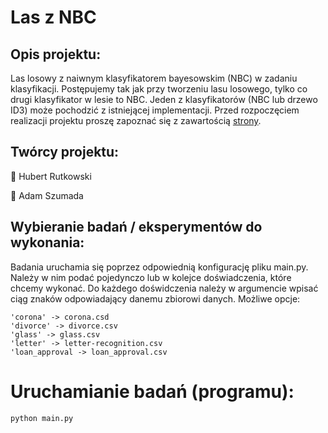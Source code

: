 # Las z NBC


## Opis projektu:
Las losowy z naiwnym klasyfikatorem bayesowskim (NBC) w zadaniu klasyfikacji. Postępujemy tak jak przy tworzeniu lasu losowego, tylko co drugi klasyfikator w lesie to NBC. Jeden z klasyfikatorów (NBC lub drzewo ID3) może pochodzić z istniejącej implementacji. Przed rozpoczęciem realizacji projektu proszę zapoznać się z zawartością [strony](http://staff.elka.pw.edu.pl/~rbiedrzy/UMA/index.html).

## Twórcy projektu:

  💠 Hubert Rutkowski
  
  💠 Adam Szumada

## Wybieranie badań / eksperymentów do wykonania:
Badania uruchamia się poprzez odpowiednią konfigurację pliku main.py.
Należy w nim podać pojedynczo lub w kolejce doświadczenia, które chcemy wykonać.
Do każdego doświdczenia należy w argumencie wpisać ciąg znaków odpowiadający danemu zbiorowi danych.
Możliwe opcje:

    'corona' -> corona.csd
    'divorce' -> divorce.csv
    'glass' -> glass.csv
    'letter' -> letter-recognition.csv
    'loan_approval -> loan_approval.csv

# Uruchamianie badań (programu):

    python main.py